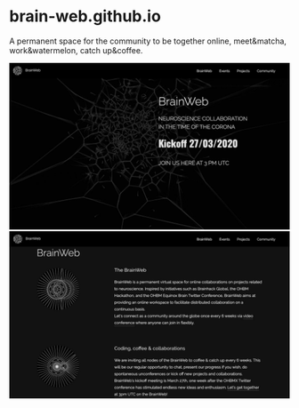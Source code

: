 # brain-web.github.io
A permanent space for the  community to be together online, meet&amp;matcha, work&amp;watermelon, catch up&amp;coffee.

<!--(https://github.com/brain-web/brain-web.github.io/raw/master/images/readme/brainweb_card.jpg)-->

<img src="./images/readme/brainweb_landing.jpg" width="900" />
<img src="./images/readme/brainweb_brainweb.jpg" width="900" />

